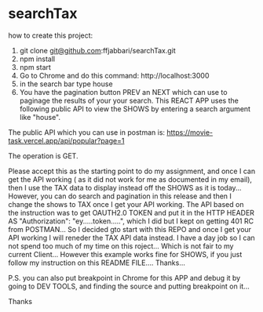 # searchTax
how to create this project:
1.  git clone git@github.com:ffjabbari/searchTax.git
2.  npm install
3.  npm start
4.  Go to Chrome and do this command:  http://localhost:3000
5.  in the search bar type house
6. You have the pagination button PREV an NEXT which can use to paginage the results of your your search.
This REACT APP uses the following public API to view the SHOWS by entering a search argument like "house".

The public API which you can use in postman is: 
https://movie-task.vercel.app/api/popular?page=1

The operation is GET.

Please accept this as the starting point to do my assignment, and once I can get the API working ( as it did not work for me as documented in my email), then I use the TAX data to display instead off the SHOWS as it is today...
However, you can do search and pagination in this release and then I change the shows to TAX once I get your API working.
The API based on the instruction was to get OAUTH2.0 TOKEN and put it in the HTTP HEADER AS "Authorization": "ey.....token.....", which I did but I kept on getting 401 RC from POSTMAN... 
So I decided gto start with this REPO and once I get your API working I will reneder the TAX API data instead.
I have a day job so I can not spend too much of my time on this roject...  Which is not fair to my current Client...
However this example works fine for SHOWS, if you just follow my instruction on this README FILE....
Thanks...

P.S. you can also put breakpoint in Chrome for this APP and debug it by going to DEV TOOLS, and finding the source and putting breakpoint on it...

Thanks
